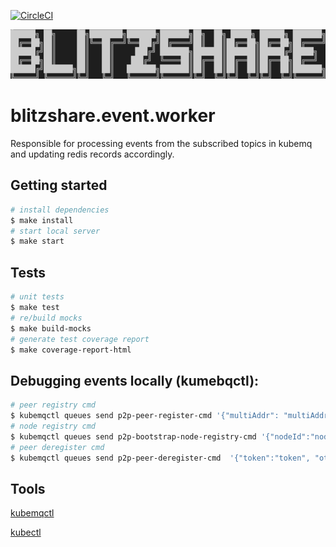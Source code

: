 
[![CircleCI](https://circleci.com/gh/blitzshare/blitzshare.event.worker/tree/main.svg?style=svg&circle-token=7800b5e3b65b70a5498c5965c502470ee0af23a1)](https://circleci.com/gh/blitzshare/blitzshare.event.worker/tree/main)

![logo](./assets/logo.png)

# blitzshare.event.worker
Responsible for processing events from the subscribed topics in kubemq and updating redis records accordingly.

## Getting started

```bash
# install dependencies
$ make install
# start local server
$ make start
```

## Tests
```bash
# unit tests
$ make test
# re/build mocks
$ make build-mocks
# generate test coverage report
$ make coverage-report-html
```

## Debugging events locally (kumebqctl):

```bash
# peer registry cmd
$ kubemqctl queues send p2p-peer-register-cmd '{"multiAddr": "multiAddr", "otp":"otp", "mode": "mode", "token":"token"}'
# node registry cmd
$ kubemqctl queues send p2p-bootstrap-node-registry-cmd '{"nodeId":"nodeId", "port": 123}'
# peer deregister cmd
$ kubemqctl queues send p2p-peer-deregister-cmd  '{"token":"token", "otp": "otp"}'
```
## Tools
[kubemqctl](https://docs.kubemq.io/getting-started/quick-start)

[kubectl](https://kubernetes.io/docs/reference/kubectl/overview/)
